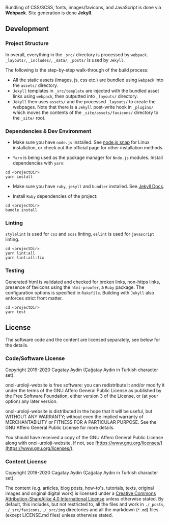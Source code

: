 Bundling of CSS/SCSS, fonts, images/favicons, and JavaScript is done via **Webpack**. Site generation is done **Jekyll**.

## Development
### Project Structure
In overall, everything in the `_src/` directory is processed by `webpack`. `_layouts/`, `_includes/`, `_data/`, `_posts/` is used by `Jekyll`.

The following is the step-by-step walk-through of the build process:
+ All the static assets (images, js, css etc.) are bundled using `ẁebpack` into the `assets/` directory.
+ `Jekyll` templates in `_src/template` are injected with the bundled asset links using `webpack`, then outputted into `_layouts/` directory.
+ `Jekyll` then uses `assets/` and the processed `_layouts/` to create the webpages. Note that there is a `Jekyll` post-write hook in `_plugins/` which moves the contents of the `_site/assets/favicons/` directory to the `_site/` root.

### Dependencies & Dev Environment
+ Make sure you have `node.js` installed. See [node.js snap](https://snapcraft.io/node) for Linux installation, or check out the official page for other installation methods.

+ `Yarn` is being used as the package manager for `Nnde.js` modules. Install dependencies with `yarn`:
```shell
cd <projectDir>
yarn install
```

+ Make sure you have `ruby`, `jekyll` and `bundler` installed. See [Jekyll Docs](https://jekyllrb.com/docs/installation/).

+ Install `Ruby` dependencies of the project:
```shell
cd <projectDir>
bundle install
```

### Linting
`stylelint` is used for `css` and `scss` linting, `eslint` is used for `javascript` linting.
```shell
cd <projectDir>
yarn lint:all
yarn lint:all:fix
```

### Testing
Generated html is validated and checked for broken links, non-https links, presence of favicons using the `html-proofer`, a `Ruby` package. The configuration options is specified in `Rakefile`. Building with `Jekyll` also enforces strict front matter.
```shell
cd <projectDir>
yarn test
```

## License
The software code and the content are licensed separately, see below for the details.

### Code/Software License
Copyright 2019-2020 Cagatay Aydin (Çağatay Aydın in Turkish character set).

onol-uroloji-website is free software: you can redistribute it and/or modify
it under the terms of the GNU Affero General Public License as published by
the Free Software Foundation, either version 3 of the License, or
(at your option) any later version.

onol-uroloji-website is distributed in the hope that it will be useful,
but WITHOUT ANY WARRANTY; without even the implied warranty of
MERCHANTABILITY or FITNESS FOR A PARTICULAR PURPOSE.  See the
GNU Affero General Public License for more details.

You should have received a copy of the GNU Affero General Public License
along with onol-uroloji-website.  If not, see [https://www.gnu.org/licenses/](https://www.gnu.org/licenses/).

### Content License
Copyright 2019-2020 Cagatay Aydin (Çağatay Aydın in Turkish character set).

The content (e.g. articles, blog posts, how-to's, tutorials, texts, original images and original digital work) is licensed under a [Creative Commons Attribution-ShareAlike 4.0 International License](http://creativecommons.org/licenses/by-sa/4.0/) unless otherwise stated. By default, this includes, but not restricted to, all the files and work in `./_posts`, `./_src/favicons`, `./_src/img` directories and all the markdown (`*.md`) files (except LICENSE.md files) unless otherwise stated.
